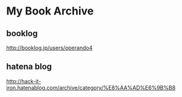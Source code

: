 
# My Book Archive


## booklog

http://booklog.jp/users/operando4

## hatena blog

http://hack-it-iron.hatenablog.com/archive/category/%E8%AA%AD%E6%9B%B8